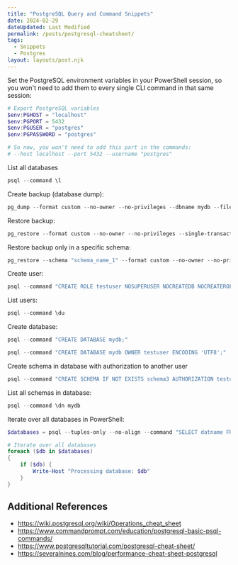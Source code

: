 ```yaml
---
title: "PostgreSQL Query and Command Snippets"
date: 2024-02-29
dateUpdated: Last Modified
permalink: /posts/postgresql-cheatsheet/
tags:
  - Snippets
  - Postgres
layout: layouts/post.njk
---
```


Set the PostgreSQL environment variables in your PowerShell session, so you won't need to add them to every single CLI command in that same session:
```powershell
# Export PostgreSQL variables
$env:PGHOST = "localhost"
$env:PGPORT = 5432
$env:PGUSER = "postgres"
$env:PGPASSWORD = "postgres"

# So now, you won't need to add this part in the commands:
# --host localhost --port 5432 --username "postgres"
```

List all databases
```powershell
psql --command \l
```

Create backup (database dump):
```powershell
pg_dump --format custom --no-owner --no-privileges --dbname mydb --file "C:/backups/mydb.backup"
```

Restore backup:
```powershell
pg_restore --format custom --no-owner --no-privileges --single-transaction --dbname mydb "C:/backups/mydb.backup"
```

Restore backup only in a specific schema:
```powershell
pg_restore --schema "schema_name_1" --format custom --no-owner --no-privileges --single-transaction --dbname mydb "C:/backups/mydb.backup"
```

Create user:
```powershell
psql --command "CREATE ROLE testuser NOSUPERUSER NOCREATEDB NOCREATEROLE NOINHERIT LOGIN NOREPLICATION NOBYPASSRLS PASSWORD 'testpsw';"
```

List users:
```powershell
psql --command \du
```

Create database:
```powershell
psql --command "CREATE DATABASE mydb;"

psql --command "CREATE DATABASE mydb OWNER testuser ENCODING 'UTF8';"
```

Create schema in database with authorization to another user
```powershell
psql --command "CREATE SCHEMA IF NOT EXISTS schema3 AUTHORIZATION testuser2;" mydb
```

List all schemas in database:
```powershell
psql --command \dn mydb
```

Iterate over all databases in PowerShell:
```powershell
$databases = psql --tuples-only --no-align --command "SELECT datname FROM pg_database WHERE datistemplate = false"

# Iterate over all databases
foreach ($db in $databases)
{
    if ($db) {
        Write-Host "Processing database: $db"
    }
}
```

## Additional References

- https://wiki.postgresql.org/wiki/Operations_cheat_sheet
- https://www.commandprompt.com/education/postgresql-basic-psql-commands/
- https://www.postgresqltutorial.com/postgresql-cheat-sheet/
- https://severalnines.com/blog/performance-cheat-sheet-postgresql
